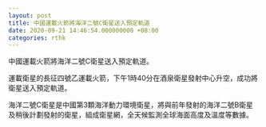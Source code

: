 ```yaml
---
layout: post
title: 中國運載火箭將海洋二號C衛星送入預定軌道
date: 2020-09-21 14:46:54.000000000 +08:00
categories: rthk
---
```


中國運載火箭將海洋二號C衛星送入預定軌道。

運載衛星的長征四號乙運載火箭，下午1時40分在酒泉衛星發射中心升空，成功將衛星送入預定軌道。

海洋二號C衛星是中國第3顆海洋動力環境衛星，將與前年發射的海洋二號B衛星及稍後計劃發射的衛星，組成衛星網，全天候監測全球海面高度及溫度等數據。
